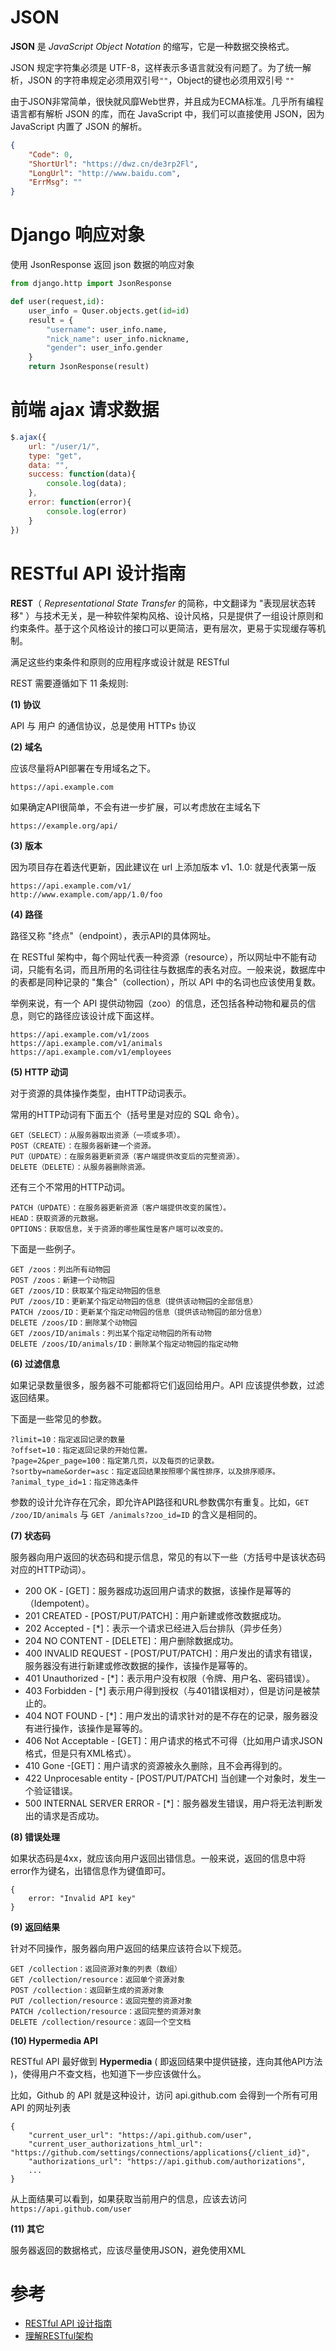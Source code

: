 # JSON

**JSON** 是 *JavaScript Object Notation* 的缩写，它是一种数据交换格式。

JSON 规定字符集必须是 UTF-8，这样表示多语言就没有问题了。为了统一解析，JSON 的字符串规定必须用双引号`""`，Object的键也必须用双引号 `""`

由于JSON非常简单，很快就风靡Web世界，并且成为ECMA标准。几乎所有编程语言都有解析 JSON 的库，而在 JavaScript 中，我们可以直接使用 JSON，因为 JavaScript 内置了 JSON 的解析。

```json
{
    "Code": 0,
    "ShortUrl": "https://dwz.cn/de3rp2Fl",
    "LongUrl": "http://www.baidu.com",
    "ErrMsg": ""
}
```

# Django 响应对象

使用 JsonResponse 返回 json 数据的响应对象

```python
from django.http import JsonResponse

def user(request,id):
    user_info = Quser.objects.get(id=id)
    result = {
        "username": user_info.name,
        "nick_name": user_info.nickname,
        "gender": user_info.gender
    }
    return JsonResponse(result)
```

# 前端 ajax 请求数据

```javascript
$.ajax({
    url: "/user/1/",
    type: "get",
    data: "",
    success: function(data){
        console.log(data);
    },
    error: function(error){
        console.log(error)
    }
})
```

# RESTful API 设计指南

**REST**（ *Representational State Transfer* 的简称，中文翻译为 "表现层状态转移" ）与技术无关，是一种软件架构风格、设计风格，只是提供了一组设计原则和约束条件。基于这个风格设计的接口可以更简洁，更有层次，更易于实现缓存等机制。

满足这些约束条件和原则的应用程序或设计就是 RESTful

REST 需要遵循如下 11 条规则:

**(1) 协议**

API 与 用户 的通信协议，总是使用 HTTPs 协议

**(2) 域名**

应该尽量将API部署在专用域名之下。

```
https://api.example.com
```

如果确定API很简单，不会有进一步扩展，可以考虑放在主域名下

```
https://example.org/api/
```

**(3) 版本**

因为项目存在着迭代更新，因此建议在 url 上添加版本
v1、1.0: 就是代表第一版

```
https://api.example.com/v1/
http://www.example.com/app/1.0/foo
```

**(4) 路径**

路径又称 "终点"（endpoint），表示API的具体网址。

在 RESTful 架构中，每个网址代表一种资源（resource），所以网址中不能有动词，只能有名词，而且所用的名词往往与数据库的表名对应。一般来说，数据库中的表都是同种记录的 "集合"（collection），所以 API 中的名词也应该使用复数。

举例来说，有一个 API 提供动物园（zoo）的信息，还包括各种动物和雇员的信息，则它的路径应该设计成下面这样。

```
https://api.example.com/v1/zoos
https://api.example.com/v1/animals
https://api.example.com/v1/employees
```

**(5) HTTP 动词**

对于资源的具体操作类型，由HTTP动词表示。

常用的HTTP动词有下面五个（括号里是对应的 SQL 命令）。

```
GET（SELECT）：从服务器取出资源（一项或多项）。
POST（CREATE）：在服务器新建一个资源。
PUT（UPDATE）：在服务器更新资源（客户端提供改变后的完整资源）。
DELETE（DELETE）：从服务器删除资源。
```

还有三个不常用的HTTP动词。

```
PATCH（UPDATE）：在服务器更新资源（客户端提供改变的属性）。
HEAD：获取资源的元数据。
OPTIONS：获取信息，关于资源的哪些属性是客户端可以改变的。
```

下面是一些例子。

```
GET /zoos：列出所有动物园
POST /zoos：新建一个动物园
GET /zoos/ID：获取某个指定动物园的信息
PUT /zoos/ID：更新某个指定动物园的信息（提供该动物园的全部信息）
PATCH /zoos/ID：更新某个指定动物园的信息（提供该动物园的部分信息）
DELETE /zoos/ID：删除某个动物园
GET /zoos/ID/animals：列出某个指定动物园的所有动物
DELETE /zoos/ID/animals/ID：删除某个指定动物园的指定动物
```

**(6) 过滤信息**

如果记录数量很多，服务器不可能都将它们返回给用户。API 应该提供参数，过滤返回结果。

下面是一些常见的参数。

```
?limit=10：指定返回记录的数量
?offset=10：指定返回记录的开始位置。
?page=2&per_page=100：指定第几页，以及每页的记录数。
?sortby=name&order=asc：指定返回结果按照哪个属性排序，以及排序顺序。
?animal_type_id=1：指定筛选条件
```

参数的设计允许存在冗余，即允许API路径和URL参数偶尔有重复。比如，`GET /zoo/ID/animals` 与 `GET /animals?zoo_id=ID` 的含义是相同的。

**(7) 状态码**

服务器向用户返回的状态码和提示信息，常见的有以下一些（方括号中是该状态码对应的HTTP动词）。

- 200 OK - [GET]：服务器成功返回用户请求的数据，该操作是幂等的（Idempotent）。
- 201 CREATED - [POST/PUT/PATCH]：用户新建或修改数据成功。
- 202 Accepted - [*]：表示一个请求已经进入后台排队（异步任务）
- 204 NO CONTENT - [DELETE]：用户删除数据成功。
- 400 INVALID REQUEST - [POST/PUT/PATCH]：用户发出的请求有错误，服务器没有进行新建或修改数据的操作，该操作是幂等的。
- 401 Unauthorized - [*]：表示用户没有权限（令牌、用户名、密码错误）。
- 403 Forbidden - [*] 表示用户得到授权（与401错误相对），但是访问是被禁止的。
- 404 NOT FOUND - [*]：用户发出的请求针对的是不存在的记录，服务器没有进行操作，该操作是幂等的。
- 406 Not Acceptable - [GET]：用户请求的格式不可得（比如用户请求JSON格式，但是只有XML格式）。
- 410 Gone -[GET]：用户请求的资源被永久删除，且不会再得到的。
- 422 Unprocesable entity - [POST/PUT/PATCH] 当创建一个对象时，发生一个验证错误。
- 500 INTERNAL SERVER ERROR - [*]：服务器发生错误，用户将无法判断发出的请求是否成功。

**(8) 错误处理**

如果状态码是4xx，就应该向用户返回出错信息。一般来说，返回的信息中将error作为键名，出错信息作为键值即可。

```
{
    error: "Invalid API key"
}
```

**(9) 返回结果**

针对不同操作，服务器向用户返回的结果应该符合以下规范。

```
GET /collection：返回资源对象的列表（数组）
GET /collection/resource：返回单个资源对象
POST /collection：返回新生成的资源对象
PUT /collection/resource：返回完整的资源对象
PATCH /collection/resource：返回完整的资源对象
DELETE /collection/resource：返回一个空文档
```

**(10) Hypermedia API**

RESTful API 最好做到 **Hypermedia** ( 即返回结果中提供链接，连向其他API方法 )，使得用户不查文档，也知道下一步应该做什么。

比如，Github 的 API 就是这种设计，访问 api.github.com 会得到一个所有可用 API 的网址列表

```
{
    "current_user_url": "https://api.github.com/user",
    "current_user_authorizations_html_url": "https://github.com/settings/connections/applications{/client_id}",
    "authorizations_url": "https://api.github.com/authorizations",
    ...
}
```

从上面结果可以看到，如果获取当前用户的信息，应该去访问 `https://api.github.com/user`

**(11) 其它**

服务器返回的数据格式，应该尽量使用JSON，避免使用XML

# 参考

- [RESTful API 设计指南](http://www.ruanyifeng.com/blog/2014/05/restful_api.html)
- [理解RESTful架构](http://www.ruanyifeng.com/blog/2011/09/restful.html)